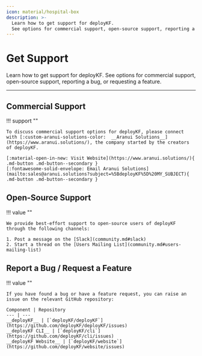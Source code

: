 ```yaml
---
icon: material/hospital-box
description: >-
  Learn how to get support for deployKF.
  See options for commercial support, open-source support, reporting a bug, or requesting a feature.
---
```


# Get Support

Learn how to get support for deployKF.
See options for commercial support, open-source support, reporting a bug, or requesting a feature.

---

## Commercial Support

!!! support ""

    To discuss commercial support options for deployKF, please connect with [:custom-aranui-solutions-color:  __Aranui Solutions__](https://www.aranui.solutions/), the company started by the creators of deployKF.
    
    [:material-open-in-new: Visit Website](https://www.aranui.solutions/){ .md-button .md-button--secondary }
    [:fontawesome-solid-envelope: Email Aranui Solutions](mailto:sales@aranui.solutions?subject=%5BdeployKF%5D%20MY_SUBJECT){ .md-button .md-button--secondary }

## Open-Source Support

!!! value ""

    We provide best-effort support to open-source users of deployKF through the following channels:
    
    1. Post a message on the [Slack](community.md#slack)
    2. Start a thread on the [Users Mailing List](community.md#users-mailing-list)

## Report a Bug / Request a Feature

!!! value ""

    If you have found a bug or have a feature request, you can raise an issue on the relevant GitHub repository:
    
    Component | Repository
    --- | ---
    __deployKF__ | [`deployKF/deployKF`](https://github.com/deployKF/deployKF/issues)
    __deployKF CLI__ | [`deployKF/cli`](https://github.com/deployKF/cli/issues)
    __deployKF Website__ | [`deployKF/website`](https://github.com/deployKF/website/issues)